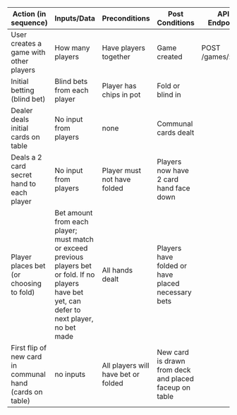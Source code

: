 | Action (in sequence)                         | Inputs/Data                                      | Preconditions                             | Post Conditions                            | API Endpoint       |
|--------------------------------------------- |--------------------------------------------------|------------------------------------------ |------------------------------------------- |------------------- |
| User creates a game with other players       | How many players                                 | Have players together                     | Game created                               | POST /games/:id/…  |
| Initial betting (blind bet)                  | Blind bets from each player                       | Player has chips in pot                   | Fold or blind in                            |                    |
| Dealer deals initial cards on table          | No input from players                             | none                                     | Communal cards dealt                        |                    |
| Deals a 2 card secret hand to each player    | No input from players                             | Player must not have folded               | Players now have 2 card hand face down      |                    |
| Player places bet (or choosing to fold)     | Bet amount from each player; must match or exceed previous players bet or fold. If no players have bet yet, can defer to next player, no bet made | All hands dealt | Players have folded or have placed necessary bets |                    |
| First flip of new card in communal hand (cards on table) | no inputs                             | All players will have bet or folded       | New card is drawn from deck and placed faceup on table |                    |
